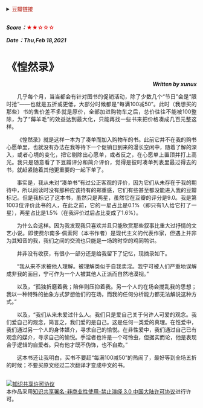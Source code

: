 <details>
    <summary><font color=blue**>豆瓣链接</font> </summary>

##
[<p align=right>豆瓣读书</p>](https://book.douban.com/subject/34437694/) 
<img src='png/019.png' width=900> 
---
</details>

##

***Score：***<font color=yellow**>★★☆☆☆</font>

***Date：Thu,Feb 18,2021***

# 《惶然录》
***<p align=right>Written by xunux</p>***

<p align=justify>
&emsp;&emsp;几乎每个月，当当都会有针对图书的促销活动，除了少数几个“节日”会是“限时抢”——也就是五折或更低，大部分时候都是“每满100减50”。此时（我想买的那些）书的售价差不多就是原价，全部加进购物车之后，总价往往不能被100整除，为了“薅羊毛”的效益达到最大化，只能再找一些书来把价格凑成几百元整这样。

<p align=justify>
&emsp;&emsp;《惶然录》就是这样一本为了凑单而加入购物车的书。此前它并不在我的购书心愿单里，也就没有办法在我等待下一个促销日到来的漫长空闲中，随着了解的深入，或者心境的变化，把它剔除出心愿单，或者反之，在心愿单上置顶并打上高光。我只是随意看了下豆瓣评分和简介评价，觉得是彼时凑单列表里最过得去的书，就赶紧随着其他更重要的一起下单了。

<p align=justify>
&emsp;&emsp;事实是，我从未对“凑单书”有过公正客观的评价，因为它们从未存在于我的期待中，所以阅读时没有那种应该持有的郑重感，它们有些甚至都没能进入我的豆瓣标记。但是我标记了这本书，虽然只是两星，虽然它在豆瓣的评分是9.0。我是第1003位评价此书的人，在此之前，它的一星占比是0.1%（即只有1人给它打了一星），两星占比是1.5%（在我评价过后占比变成了1.6%）。

<p align=justify>
&emsp;&emsp;为什么会这样。因为我发现我只喜欢并且只能欣赏那些叙事比重大过抒情的文艺小说。即使费尔南多·佩索阿（本书作者）是现代主义的代表作家，但遇上并非为其知音的我，我们之间的交流也只能是一场跨时空的鸡同鸭讲。

<p align=justify>
&emsp;&emsp;并非没有收获，有很小一部分还是给我留下了记忆，现摘录如下。

<p align=justify>
&emsp;&emsp;“我从来不求被他人理解。被理解类似于自我卖淫。我宁可被人们严重地误解成非我的面目，宁可作为一个人被其他人正派而自然地漠视。”

<p align=justify>
&emsp;&emsp;以及，“孤独折磨着我；陪伴则压抑着我。另一个人的在场会搅乱我的思想；我以一种特殊的抽象方式梦想他们的在场，而我的任何分析能力都无法解说这种方式。”

<p align=justify>
&emsp;&emsp;以及，“我们从来未爱过什么人。我们只是爱自己关于何许人可爱的观念。我们爱自己的观念，简言之，我们爱的是自己。这是任何一类爱的真理。在性爱中，我们通过另一个人的身体媒介，寻求自己的愉悦。在非性爱中，我们通过自己已有观念的媒介，寻求自己的愉悦。手淫者也许是一个可怜虫，但据实而论，他是表现合乎逻辑的自爱者。只有他才既不伪饰，也不自欺。”

<p align=justify>
&emsp;&emsp;这本书还让我明白，买书不要赶“每满100减50”的热闹了，最好等到全场五折的时候；不要买原文经过二次翻译才变成中文的书。

##
<a rel="license" href="http://creativecommons.org/licenses/by-nc-nd/3.0/cn/"><img alt="知识共享许可协议" style="border-width:0" src="https://i.creativecommons.org/l/by-nc-nd/3.0/cn/88x31.png" /></a><br />本作品采用<a rel="license" href="http://creativecommons.org/licenses/by-nc-nd/3.0/cn/">知识共享署名-非商业性使用-禁止演绎 3.0 中国大陆许可协议</a>进行许可。